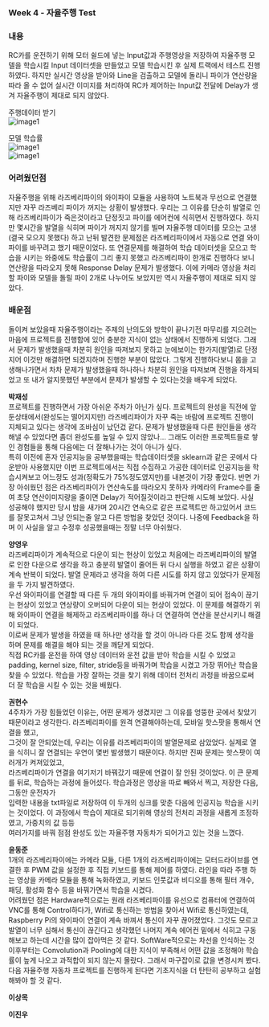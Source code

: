  ### Week 4 - 자율주행 Test
 ### **내용** 
 RC카를 운전하기 위해 모터 쉴드에 넣는 Input값과 주행영상을 저장하여 자율주행 모델을 학습시킬 Input 데이터셋을 만들었고
 모델 학습시킨 후 실제 트랙에서 테스트 진행하였다. 하지만 실시간 영상을 받아와 Line을 검출하고 모델에 돌리니 파이가 연산량을 따라 올 수 없어 실시간 이미지를 처리하여 RC카 제어하는 Input값
 전달에 Delay가 생겨 자율주행이 제대로 되지 않았다.   
 
 주행데이터 받기   
 ![image1](/document/images/image6.jpg)
 
 모델 학습률   
 ![image1](/document/images/image7.png)   
 ![image1](/document/images/image8.png)
 
 ### **어려웠던점**
 자율주행을 위해 라즈베리파이의 와이파이 모듈을 사용하여 노트북과 무선으로 연결했지만 자꾸 라즈베리 파이가 꺼지는 상황이 발생했다.
 우리는 그 이유를 단순히 발열로 인해 라즈베리파이가 죽은것이라고 단정짓고 파이를 에어컨에 식히면서 진행하였다. 하지만 몇시간을 발열을 
 식히며 파이가 꺼지지 않기를 빌며 자율주행 데이터를 모으는 고생(결국 모으지 못했다) 하고 난뒤 발견한 문제점은 라즈베리파이에서 자동으로 연결 와이파이를 바꾸려고 했기 때문이었다. 또 
 연결문제를 해결하여 학습 데이터셋을 모으고 학습을 시키는 와중에도 학습률이 그리 좋지 못했고 라즈베리파이 
 한개로 진행하다 보니 연산량을 따라오지 못해 Response Delay 문제가 발생했다. 이에 카메라 영상을 처리할 파이와 
 모델을 돌릴 파이 2개로 나누어도 보았지만 역시 자율주행이 제대로 되지 않았다.
 
 ### **배운점**  
돌이켜 보았을때 자율주행이라는 주제의 난의도와 방학이 끝나기전 마무리를 지으려는 마음에 프로젝트를 진행함에 있어
충분한 지식이 없는 상태에서 진행하게 되었다. 그래서 문제가 발생했을때 차분히 원인을 따져보지 못하고 눈에보이는 한가지(발열)로 단정지어 
이것만 해결하면 되겠지하며 진행한 부분이 많았다. 그렇게 진행하다보니 몸을 고생해나가면서 차차 문제가 발생했을때 하나하나 차분히 원인을 따져보며
진행을 하게되었고 또 내가 알지못했던 부분에서 문제가 발생할 수 있다는것을 배우게 되었다.

 **박재성**   
프로젝트를 진행하면서 가장 아쉬운 주차가 아닌가 싶다. 프로젝트의 완성을 직전에 앞둔상태에서(완성도는 떨어지지만) 라즈베리파이가 자꾸 
죽는 바람에 프로젝트 진행이 지체되고 있다는 생각에 조바심이 났던겄 같다. 문제가 발생했을때 다른 원인들을 생각해낼 수 있었다면 좀더 완성도를 
높일 수 있지 않았나... 그래도 이러한 프로젝트들로 쌓인 경험들을 통해 다음에는 더 잘해나가는 것이 아니가 싶다.   
특히 이전에 혼자 인공지능을 공부했을때는 학습데이터셋을 sklearn과 같은 곳에서 다운받아 사용했지만 이번 프로젝트에서는 직접 수집하고 가공한 데이터로
인공지능을 학습시켜보고 어느정도 성과(정확도가 75%정도였지만)를 내본것이 가장 좋았다. 반면 가장 아쉬웠던 점은 라즈베리파이가 연산속도를 따라오지 못하자
카메라의 Frame수를 줄여 초당 연산이미지량을 줄이면 Delay가 적어질것이라고 판단해 시도해 보았다.
사실 성공해야 했지만 당시 밤을 새가며 20시간 연속으로 같은 프로젝트만 하고있어서 코드를 잘못고쳐서 그냥 안되는줄 알고
다른 방법을 찾았던 것이다. 나중에 Feedback을 하며 이 사실을 알고 수정후 성공했을때는 정말 너무 아쉬웠다. 

 
 **양영우**   
 라즈베리파이가 계속적으로 다운이 되는 현상이 있었고 처음에는 라즈베리파이의 발열로 인한 다운으로 생각을 하고 충분히
 발열이 줄어든 뒤 다시 실행을 하였고 같은 상황이 계속 반복이 되었다. 발열 문제라고 생각을 하여 다른 시도를 하지 않고 있었다가 문제점을 두 가지 발견하였다.   
 우선 와이파이를 연결할 때 다른 두 개의 와이파이를 바꿔가며 연결이 되어 접속이 끊기는 현상이 있었고
 연상량이 오버되어 다운이 되는 현상이 있었다. 이 문제를 해결하기 위해 와이파이 연결을 해제하고 라즈베리파이를 하나 더 연결하여 연산을 분산시키니 해결이 되었다.   
 이로써 문제가 발생을 하였을 때 하나만 생각을 할 것이 아니라 다른 것도 함께 생각을 하며 문제를 해결을 해야 되는 것을 깨닫게 되었다.   
 직접 RC카를 운전을 하여 영상 데이터와 운전 값을 받아 학습을 시킬 수 있었고 padding, kernel size, filter, stride등을
 바꿔가며 학습을 시켰고 가장 뛰어난 학습을 찾을 수 있었다. 학습을 가장 잘하는 것을 찾기 위해 데이터 전처리 과정을 바꿈으로써 더 잘 학습을 시킬 수 있는 것을 배웠다.

 **권현수**  
 4주차가 가장 힘들었던 이유는, 어떤 문제가 생겼지만 그 이유를 엉뚱한 곳에서 찾았기 때문이라고 생각한다. 라즈베리파이를 원격 연결해야하는데, 모바일 핫스팟을 통해서 연결을 했고,  
 그것이 잘 안되었는데, 우리는 이유를 라즈베리파이의 발열문제로 삼았었다. 실제로 열을 식히니 잘 연결되는 우연이 몇번 발생했기 때문이다. 하지만 진짜 문제는 핫스팟이 여러개가 켜져있었고,  
 라즈베리파이가 연결을 여기저기 바꿔갔기 때문에 연결이 잘 안된 것이었다. 이 큰 문제를 뒤로, 학습하는 과정에 들어섰다. 학습과정은 영상을 따로 빼와서 찍고, 저장한 다음, 그동안 운전자가  
 입력한 내용을 txt파일로 저장하여 이 두개의 싱크를 맞춘 다음에 인공지능 학습을 시키는 것이었다. 이 과정에서 학습이 제대로 되기위해 영상의 전처리 과정을 새롭게 조정하였고, 가중치의 값 등등  
 여러가지를 바꿔 점점 완성도 있는 자율주행 자동차가 되어가고 있는 것을 느꼈다.

 **윤동준**   
 1개의 라즈베리파이에는 카메라 모듈, 다른 1개의 라즈베리파이에는 모터드라이브를 연결한 후 PWM 값을 설정한 후 직접 키보드를 통해 제어를 하였다. 라인을 따라 주행
하는 영상을 카메라 모듈을 통해 녹화하였고, 키보드 인풋값과 비디오를 통해 필터 개수, 패딩, 활성화 함수 등을 바꿔가면서 학습을 시켰다.
<br/>어려웠던 점은 Hardware적으로는 원래 라즈베리파이를 유선으로 컴퓨터에 연결하여 VNC를 통해 Control하다가, Wifi로 통신하는 방법을 찾아서 Wifi로 통신하였는데, Raspberry Pi의 와이파이 연결이 계속 바껴서 통신이 자꾸 끊어졌었다. 그것도 모르고 발열이 너무 심해서 통신이 끊긴다고 생각했던 나머지 계속 에어컨 밑에서 식히고 구동해보고 하는데 시간을 많이 잡아먹은 것 같다. 
SoftWare적으로는 차선을 인식하는 것 이후부터는 Convolution과 Pooling에 대한 지식이 부족해서 어떤 값을 조정해야 학습률이 높게 나오고 과적합이 되지 않는지 몰랐다. 그래서 마구잡이로
값을 변경시켜 봤다. 다음 자율주행 자동차 프로젝트를 진행하게 된다면 기초지식을 더 탄탄히 공부하고 실험해봐야 할 것 같다. 

 **이상목**

 **이진우**
